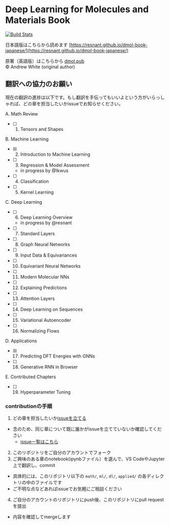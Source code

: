 # Deep Learning for Molecules and Materials Book

[![Build Stats](https://github.com/whitead/dmol-book/workflows/deploy-book/badge.svg)](https://github.com/whitead/dmol-book/actions)

日本語版はこちらから読めます [https://resnant.github.io/dmol-book-japanese/](https://resnant.github.io/dmol-book-japanese/)

原著（英語版）はこちらから [dmol.pub](https://dmol.pub)  
&copy; Andrew White (original author)


## 翻訳への協力のお願い
現在の翻訳の進捗は以下です。もし翻訳を手伝ってもいいよという方がいらっしゃれば、どの章を担当したいかissueでお知らせください。  

A. Math Review

- [ ] 1. Tensors and Shapes

B. Machine Learning

- [x] 2. Introduction to Machine Learning
- [ ] 3. Regression & Model Assessment
  - in progress by @Ikwus
- [ ] 4. Classification
- [ ] 5. Kernel Learning

C. Deep Learning

- [ ] 6. Deep Learning Overview
  - in progress by @resnant
- [ ] 7. Standard Layers
- [ ] 8. Graph Neural Networks
- [ ] 9. Input Data & Equivariances
- [ ] 10. Equivariant Neural Networks
- [ ] 11. Modern Molecular NNs
- [ ] 12. Explaining Predictions
- [ ] 13. Attention Layers
- [ ] 14. Deep Learning on Sequences
- [ ] 15. Variational Autoencoder
- [ ] 16. Normalizing Flows

D. Applications

- [x] 17. Predicting DFT Energies with GNNs
- [ ] 18. Generative RNN in Browser

E. Contributed Chapters

- [ ] 19. Hyperparameter Tuning

### contributionの手順
1. どの章を担当したいか[issueを立てる](https://github.com/resnant/dmol-book-japanese/issues/new/choose)
  - 念のため、同じ章について既に誰かがissueを立てていないか確認してください
    - [issue一覧はこちら](https://github.com/resnant/dmol-book-japanese/issues)
2. このリポジトリをご自分のアカウントでフォーク
3. ご興味のある章のnotebook(ipynbファイル）を選んで、VS CodeやJupyter上で翻訳し、commit
  - 具体的には、このリポジトリ以下の `math/`, `ml/`, `dl/`, `applied/` の各ディレクトリの中のファイルです
  - ご不明な点などあればissueでお気軽にご相談ください
4. ご自分のアカウントのリポジトリにpush後、このリポジトリにpull requestを提出
  - 内容を確認してmergeします